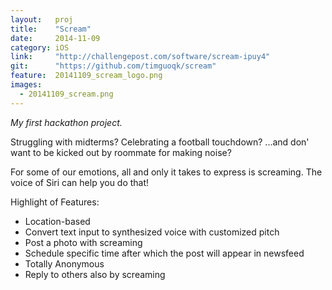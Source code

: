 ```yaml
---
layout:   proj
title:    "Scream"
date:     2014-11-09
category: iOS
link:     "http://challengepost.com/software/scream-ipuy4"
git:      "https://github.com/timguoqk/scream"
feature:  20141109_scream_logo.png
images: 
  - 20141109_scream.png
---
```


*My first hackathon project.*

Struggling with midterms? Celebrating a football touchdown? ...and don' want to be kicked out by roommate for making noise?

For some of our emotions, all and only it takes to express is screaming. The voice of Siri can help you do that!

Highlight of Features:

- Location-based
- Convert text input to synthesized voice with customized pitch
- Post a photo with screaming
- Schedule specific time after which the post will appear in newsfeed
- Totally Anonymous
- Reply to others also by screaming
